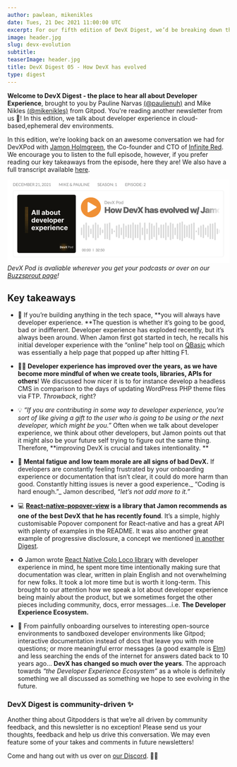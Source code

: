 ```yaml
---
author: pawlean, mikenikles
date: Tues, 21 Dec 2021 11:00:00 UTC
excerpt: For our fifth edition of DevX Digest, we’d be breaking down the key highlights of our DevXPod conversation with Jamon from Infinite Red.
image: header.jpg
slug: devx-evolution
subtitle:
teaserImage: header.jpg
title: DevX Digest 05 - How DevX has evolved
type: digest
---
```


<script context="module">
  export const prerender = true;
</script>

**Welcome to DevX Digest - the place to hear all about Developer Experience**, brought to you by Pauline Narvas [(@paulienuh)](https://twitter.com/paulienuh) and Mike Nikles [(@mikenikles)](https://twitter.com/mikenikles) from Gitpod. You're reading another newsletter from us 🎉! In this edition, we talk about developer experience in cloud-based,ephemeral dev environments.

In this edition, we’re looking back on an awesome conversation we had for DevXPod with [Jamon Holmgreen](https://twitter.com/jamonholmgren), the Co-founder and CTO of [Infinite Red](https://infinite.red/). We encourage you to listen to the full episode, however, if you prefer reading our key takeaways from the episode, here they are! We also have a full transcript available [here](https://www.buzzsprout.com/1895030/9712066).

![DevX Podcast Episode 2](../../../static/images/blog/devx-evolution/devx-pod.png)
_DevX Pod is avaliable wherever you get your podcasts or over on our [Buzzsprout page](https://www.buzzsprout.com/1895030/9712066)!_

## Key takeaways

- 💬 If you’re building anything in the tech space, **you will always have developer experience. **The question is whether it’s going to be good, bad or indifferent. Developer experience has exploded recently, but it’s always been around. When Jamon first got started in tech, he recalls his initial developer experience with the “online” help tool on [QBasic](https://en.wikipedia.org/wiki/QBasic) which was essentially a help page that popped up after hitting F1.

- 🙏🏼 **Developer experience has improved over the years, as we have become more mindful of when we create tools, libraries, APIs for others**! We discussed how nicer it is to for instance develop a headless CMS in comparison to the days of updating WordPress PHP theme files via FTP. _Throwback_, right?

- 💡 _“If you are contributing in some way to developer experience, you're sort of like giving a gift to the user who is going to be using or the next developer, which might be you.”_ Often when we talk about developer experience, we think about other developers, but Jamon points out that it might also be your future self trying to figure out the same thing. Therefore, **improving DevX is crucial and takes intentionality. **

- 🚫 **Mental fatigue and low team morale are all signs of bad DevX.** If developers are constantly feeling frustrated by your onboarding experience or documentation that isn’t clear, it could do more harm than good. Constantly hitting issues is never a good experience._ “Coding is hard enough.”_ Jamon described, _“let’s not add more to it.”_

- 💻 **[React-native-popover-view](https://www.npmjs.com/package/react-native-popover-view) is a library that Jamon recommends as one of the best DevX that he has recently found**. It’s a simple, highly customisable Popover component for React-native and has a great API with plenty of examples in the README. It was also another great example of progressive disclosure, a concept we mentioned [in another Digest](https://gitpod.io/blog/psychology-of-devx).

- ♻️ Jamon wrote [React Native Colo Loco library](https://www.youtube.com/watch?v=gfORZXq4ZgE) with developer experience in mind, he spent more time intentionally making sure that documentation was clear, written in plain English and not overwhelming for new folks. It took a lot more time but is worth it long-term. This brought to our attention how we speak a lot about developer experience being mainly about the product, but we sometimes forget the other pieces including community, docs, error messages...i.e. **The Developer Experience Ecosystem.**

- 🚀 From painfully onboarding ourselves to interesting open-source environments to sandboxed developer environments like Gitpod; interactive documentation instead of docs that leave you with more questions; or more meaningful error messages (a good example is [Elm](https://elm-lang.org/)) and less searching the ends of the internet for answers dated back to 10 years ago… **DevX has changed so much over the years**. The approach towards _“the Developer Experience Ecosystem”_ as a whole is definitely something we all discussed as something we hope to see evolving in the future.

### DevX Digest is community-driven ✨

Another thing about Gitpodders is that we’re all driven by community feedback, and this newsletter is no exception! Please send us your thoughts, feedback and help us drive this conversation. We may even feature some of your takes and comments in future newsletters!

Come and hang out with us over on [our Discord](https://www.gitpod.io/chat). 👋🏼
